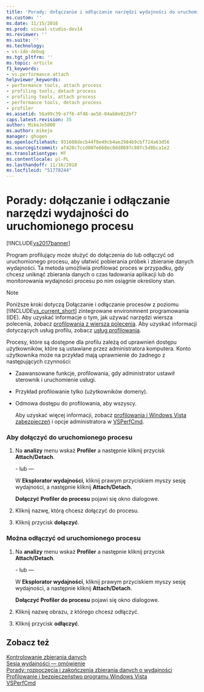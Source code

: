 ```yaml
---
title: 'Porady: dołączanie i odłączanie narzędzi wydajności do uruchomionego procesu | Dokumentacja firmy Microsoft'
ms.custom: ''
ms.date: 11/15/2016
ms.prod: visual-studio-dev14
ms.reviewer: ''
ms.suite: ''
ms.technology:
- vs-ide-debug
ms.tgt_pltfrm: ''
ms.topic: article
f1_keywords:
- vs.performance.attach
helpviewer_keywords:
- performance tools, attach process
- profiling tools, detach process
- profiling tools, attach process
- performance tools, detach process
- profiler
ms.assetid: 56a99c39-e7f6-4f48-ae56-04ab8e022bf7
caps.latest.revision: 35
author: MikeJo5000
ms.author: mikejo
manager: ghogen
ms.openlocfilehash: 931608decb44f0e49cb4ae2984b9cbf724a63d56
ms.sourcegitcommit: af428c7ccd007e668ec0dd8697c88fc5d8bca1e2
ms.translationtype: MT
ms.contentlocale: pl-PL
ms.lasthandoff: 11/16/2018
ms.locfileid: "51778244"
---
```

# <a name="how-to-attach-and-detach-performance-tools-to-running-processes"></a>Porady: dołączanie i odłączanie narzędzi wydajności do uruchomionego procesu
[!INCLUDE[vs2017banner](../includes/vs2017banner.md)]

Program profilujący może służyć do dołączenia do lub odłączyć od uruchomionego procesu, aby ułatwić pobierania próbek i zbieranie danych wydajności. Ta metoda umożliwia profilować proces w przypadku, gdy chcesz uniknąć zbierania danych o czas ładowania aplikacji lub do monitorowania wydajności procesu po nim osiągnie określony stan.  
  
> [!NOTE]
>  Poniższe kroki dotyczą Dołączanie i odłączanie procesów z poziomu [!INCLUDE[vs_current_short](../includes/vs-current-short-md.md)] zintegrowane environmnent programowania (IDE). Aby uzyskać informacje o tym, jak używać narzędzi wiersza polecenia, zobacz [profilowania z wiersza polecenia](../profiling/using-the-profiling-tools-from-the-command-line.md). Aby uzyskać informacji dotyczących usług profilu, zobacz [usług profilowania](../profiling/command-line-profiling-of-services.md).  
  
 Procesy, które są dostępne dla profilu zależą od uprawnień dostępu użytkowników, które są ustawiane przez administratora komputera. Konto użytkownika może na przykład mają uprawnienie do żadnego z następujących czynności:  
  
- Zaawansowane funkcje, profilowania, gdy administrator ustawił sterownik i uruchomienie usługi.  
  
- Przykład profilowanie tylko (użytkowników domeny).  
  
- Odmowa dostępu do profilowania, aby wszyscy.  
  
  Aby uzyskać więcej informacji, zobacz [profilowania i Windows Vista zabezpieczeń](../profiling/profiling-and-windows-vista-security.md) i opcje administratora w [VSPerfCmd](../profiling/vsperfcmd.md).  
  
### <a name="to-attach-to-a-running-process"></a>Aby dołączyć do uruchomionego procesu  
  
1.  Na **analizy** menu wskaż **Profiler** a następnie kliknij przycisk **Attach/Detach**.  
  
     \- lub —  
  
     W **Eksplorator wydajności**, kliknij prawym przyciskiem myszy sesję wydajności, a następnie kliknij **Attach/Detach**.  
  
     **Dołączyć Profiler do procesu** pojawi się okno dialogowe.  
  
2.  Kliknij nazwę, którą chcesz dołączyć do procesu.  
  
3.  Kliknij przycisk **dołączyć**.  
  
### <a name="to-detach-from-a-running-process"></a>Można odłączyć od uruchomionego procesu  
  
1.  Na **analizy** menu wskaż **Profiler** a następnie kliknij przycisk **Attach/Detach**.  
  
     \- lub —  
  
     W **Eksplorator wydajności**, kliknij prawym przyciskiem myszy sesję wydajności, a następnie kliknij **Attach/Detach**.  
  
     **Dołączyć Profiler do procesu** pojawi się okno dialogowe.  
  
2.  Kliknij nazwę obrazu, z którego chcesz odłączyć.  
  
3.  Kliknij przycisk **odłączyć**.  
  
## <a name="see-also"></a>Zobacz też  
 [Kontrolowanie zbierania danych](../profiling/controlling-data-collection.md)   
 [Sesja wydajności — omówienie](../profiling/performance-session-overview.md)   
 [Porady: rozpoczęcia i zakończenia zbierania danych o wydajności](../profiling/how-to-start-and-end-performance-data-collection.md)   
 [Profilowanie i bezpieczeństwo programu Windows Vista](../profiling/profiling-and-windows-vista-security.md)   
 [VSPerfCmd](../profiling/vsperfcmd.md)



